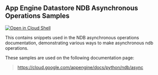 ## App Engine Datastore NDB Asynchronous Operations Samples

[![Open in Cloud Shell][shell_img]][shell_link]

[shell_img]: http://gstatic.com/cloudssh/images/open-btn.png
[shell_link]: https://console.cloud.google.com/cloudshell/open?git_repo=https://github.com/GoogleCloudPlatform/python-docs-samples&page=editor&open_in_editor=appengine/standard/ndb/async/README.md

This contains snippets used in the NDB asynchronous operations documentation,
demonstrating various ways to make asynchronous ndb operations.

<!-- auto-doc-link -->
These samples are used on the following documentation page:

> https://cloud.google.com/appengine/docs/python/ndb/async

<!-- end-auto-doc-link -->
